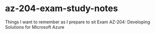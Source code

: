 # az-204-exam-study-notes
Things I want to remember as I prepare to sit Exam AZ-204: Developing Solutions for Microsoft Azure
